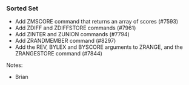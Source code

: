 ### Sorted Set

- Add ZMSCORE command that returns an array of scores (#7593)
- Add ZDIFF and ZDIFFSTORE commands (#7961)
- Add ZINTER and ZUNION commands (#7794)
- Add ZRANDMEMBER command (#8297)
- Add the REV, BYLEX and BYSCORE arguments to ZRANGE, and the ZRANGESTORE command (#7844)

Notes:
- Brian